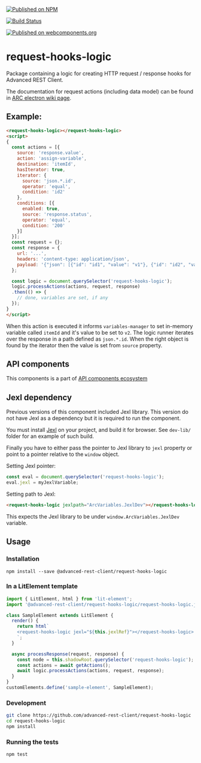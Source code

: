 [![Published on NPM](https://img.shields.io/npm/v/@advanced-rest-client/request-hooks-logic.svg)](https://www.npmjs.com/package/@advanced-rest-client/request-hooks-logic)

[![Build Status](https://travis-ci.org/advanced-rest-client/request-hooks-logic.svg?branch=stage)](https://travis-ci.org/advanced-rest-client/request-hooks-logic)

[![Published on webcomponents.org](https://img.shields.io/badge/webcomponents.org-published-blue.svg)](https://www.webcomponents.org/element/advanced-rest-client/request-hooks-logic)

# request-hooks-logic

Package containing a logic for creating HTTP request / response hooks for Advanced REST Client.

The documentation for request actions (including data model) can be found in [ARC electron wiki page](https://github.com/advanced-rest-client/arc-electron/wiki/Request-actions).

## Example:

```html
<request-hooks-logic></request-hooks-logic>
<script>
{
  const actions = [{
    source: 'response.value',
    action: 'assign-variable',
    destination: 'itemId',
    hasIterator: true,
    iterator: {
      source: 'json.*.id',
      operator: 'equal',
      condition: 'id2'
    },
    conditions: [{
      enabled: true,
      source: 'response.status',
      operator: 'equal',
      condition: '200'
    }]
  }];
  const request = {};
  const response = {
    url: '...',
    headers: 'content-type: application/json',
    payload: '{"json": [{"id": "id1", "value": "v1"}, {"id": "id2", "value": "v2"}]}'
  };

  const logic = document.querySelector('request-hooks-logic');
  logic.processActions(actions, request, response)
  .then(() => {
    // done, variables are set, if any
  });
}
</script>
```

When this action is executed it informs `variables-manager` to set in-memory variable called `itemId` and it's value to be set to `v2`. The logic runner iterates over the response in a path defined as `json.*.id`. When the right object is found by the iterator then the value is set from `source` property.

## API components

This components is a part of [API components ecosystem](https://elements.advancedrestclient.com/)

## Jexl dependency

Previous versions of this component included Jexl library. This version do not have
Jexl as a dependency but it is required to run the component.

You must install [Jexl](https://github.com/TomFrost/Jexl) on your project, and build it for browser.
See `dev-lib/` folder for an example of such build.

Finally you have to either pass the pointer to Jexl library to `jexl` property
or point to a pointer relative to the `window` object.

Setting Jexl pointer:

```javascript
const eval = document.querySelector('request-hooks-logic');
eval.jexl = myJexlVariable;
```

Setting path to Jexl:

```html
<request-hooks-logic jexlpath="ArcVariables.JexlDev"></request-hooks-logic>
```

This expects the Jexl library to be under `window.ArcVariables.JexlDev` variable.

## Usage

### Installation
```
npm install --save @advanced-rest-client/request-hooks-logic
```

### In a LitElement template

```javascript
import { LitElement, html } from 'lit-element';
import '@advanced-rest-client/request-hooks-logic/request-hooks-logic.js';

class SampleElement extends LitElement {
  render() {
    return html`
    <request-hooks-logic jexl="${this.jexlRef}"></request-hooks-logic>
    `;
  }

  async processResponse(request, response) {
    const node = this.shadowRoot.querySelector('request-hooks-logic');
    const actions = await getActions();
    await logic.processActions(actions, request, response);
  }
}
customElements.define('sample-element', SampleElement);
```

### Development

```sh
git clone https://github.com/advanced-rest-client/request-hooks-logic
cd request-hooks-logic
npm install
```

### Running the tests

```sh
npm test
```

